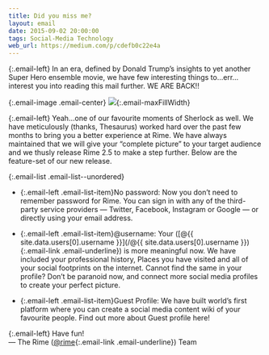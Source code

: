 ```yaml
---
title: Did you miss me?
layout: email
date: 2015-09-02 20:00:00
tags: Social-Media Technology
web_url: https://medium.com/p/cdefb0c22e4a
---
```


{:.email-left}
In an era, defined by Donald Trump’s insights to yet another Super Hero ensemble movie, we have few interesting things to…err…interest you into reading this mail further. WE ARE BACK!!

{:.email-image .email-center}
![](/assets/email/10-tumblr_mzz6cfLpLU1rzik3go1_500.gif){:.email-maxFillWidth}

{:.email-left}
Yeah…one of our favourite moments of Sherlock as well. We have meticulously (thanks, Thesaurus) worked hard over the past few months to bring you a better experience at Rime. We have always maintained that we will give your “complete picture” to your target audience and we thusly release Rime 2.5 to make a step further. Below are the feature-set of our new release.

{:.email-list .email-list--unordered}
- {:.email-left .email-list-item}No password: Now you don’t need to remember password for Rime. You can sign in with any of the third-party service providers — Twitter, Facebook, Instagram or Google — or directly using your email address.

- {:.email-left .email-list-item}@username: Your ([@{{ site.data.users[0].username }}](/@{{ site.data.users[0].username }}){:.email-link .email-underline}) is more meaningful now. We have included your professional history, Places you have visited and all of your social footprints on the internet. Cannot find the same in your profile? Don’t be paranoid now, and connect more social media profiles to create your perfect picture.

- {:.email-left .email-list-item}Guest Profile: We have built world’s first platform where you can create a social media content wiki of your favourite people. Find out more about Guest profile here!

{:.email-left}
Have fun!<br>
— The Rime ([@rime](/@rime){:.email-link .email-underline}) Team